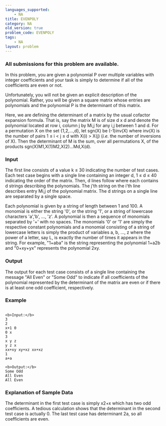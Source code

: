 ```yaml
---
languages_supported:
    - NA
title: EVENPOLY
category: NA
old_version: true
problem_code: EVENPOLY
tags:
    - NA
layout: problem
---
```

###  All submissions for this problem are available. 

In this problem, you are given a polynomial P over multiple variables with integer coefficients and your task is simply to determine if all of the coefficients are even or not.

Unfortunately, you will not be given an explicit description of the polynomial. Rather, you will be given a square matrix whose entries are polynomials and the polynomial P is the determinant of this matrix.

Here, we are defining the determinant of a matrix by the usual cofactor expansion formula. That is, say the matrix M is of size d x d and denote the polynomial located at row i, column j by Mi,j for any i,j between 1 and d. For a permutation X on the set {1,2,...,d}, let sgn(X) be (-1)inv(X) where inv(X) is the number of pairs 1 ≤ i < j ≤ d with X(i) > X(j) (_i.e._ the number of inversions of X). Then the determinant of M is the sum, over all permutations X, of the products sgn(X)M1,X(1)M2,X(2)...Md,X(d).

### Input

The first line consists of a value k ≤ 30 indicating the number of test cases. Each test case begins with a single line containing an integer d, 1 ≤ d ≤ 40 indicating the order of the matrix. Then, d lines follow where each contains d strings describing the polynomials. The j'th string on the i'th line describes entry Mi,j of the polynomial matrix. The d strings on a single line are separated by a single space.

Each polynomial is given by a string of length between 1 and 100. A monomial is either the string '0', or the string '1', or a string of lowercase characters 'a','b', ..., 'z'. A polynomial is then a sequence of monomials separated by '+' with no spaces. The monomials '0' or '1' are simply the respective constant polynomials and a monomial consisting of a string of lowercase letters is simply the product of variables a, b, ..., z where the power of a letter, say L, is exactly the number of times it appears in the string. For example, "1+aba" is the string representing the polynomial 1+a2b and "0+xy+yx" represents the polynomial 2xy.

### Output

The output for each test case consists of a single line containing the message "All Even" or "Some Odd" to indicate if all coefficients of the polynomial represented by the determinant of the matrix are even or if there is at least one odd coefficient, respectively.

### Example

```

<b>Input:</b>
3
2
x+1 0
0 x
3
x y z
y z x
xx+xy xy+xz xx+xz
1
a+a

<b>Output:</b>
Some Odd
All Even
All Even

```
### Explanation of Sample Data

The determinant in the first test case is simply x2+x which has two odd coefficients. A tedious calculation shows that the determinant in the second test case is actually 0. The last test case has determinant 2a, so all coefficients are even.
